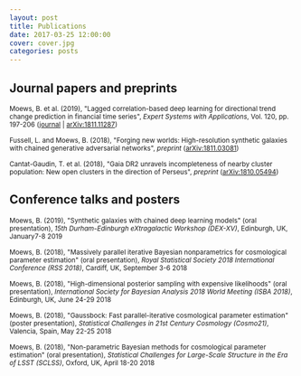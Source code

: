 ```yaml
---
layout: post
title: Publications
date: 2017-03-25 12:00:00
cover: cover.jpg
categories: posts
---
```


## Journal papers and preprints

<small>Moews, B. et al. (2019), "Lagged correlation-based deep learning for directional trend change prediction in financial time series", _Expert Systems with Applications_, Vol. 120, pp. 197-206 ([journal](https://doi.org/10.1016/j.eswa.2018.11.027) | [arXiv:1811.11287](https://arxiv.org/abs/1811.11287))</small>

<small>Fussell, L. and Moews, B. (2018), "Forging new worlds: High-resolution synthetic galaxies with chained generative adversarial networks", _preprint_ ([arXiv:1811.03081](https://arxiv.org/abs/1811.03081))</small>

<small>Cantat-Gaudin, T. et al. (2018), "Gaia DR2 unravels incompleteness of nearby cluster population: New open clusters in the direction of Perseus", _preprint_ ([arXiv:1810.05494](https://arxiv.org/abs/1810.05494))</small>

## Conference talks and posters

<small>Moews, B. (2019), "Synthetic galaxies with chained deep learning models" (oral presentation), _15th Durham-Edinburgh eXtragalactic Workshop (DEX-XV)_, Edinburgh, UK, January7-8 2019</small>

<small>Moews, B. (2018), "Massively parallel iterative Bayesian nonparametrics for cosmological parameter estimation" (oral presentation), _Royal Statistical Society 2018 International Conference (RSS 2018)_, Cardiff, UK, September 3-6 2018</small>

<small>Moews, B. (2018), "High-dimensional posterior sampling with expensive likelihoods" (oral presentation), _International Society for Bayesian Analysis 2018 World Meeting (ISBA 2018)_, Edinburgh, UK, June 24-29 2018</small>

<small>Moews, B. (2018), "Gaussbock: Fast parallel-iterative cosmological parameter estimation" (poster presentation), _Statistical Challenges in 21st Century Cosmology (Cosmo21)_, Valencia, Spain, May 22-25 2018</small>

<small>Moews, B. (2018), "Non-parametric Bayesian methods for cosmological parameter estimation" (oral presentation), _Statistical Challenges for Large-Scale Structure in the Era of LSST (SCLSS)_, Oxford, UK, April 18-20 2018</small>
